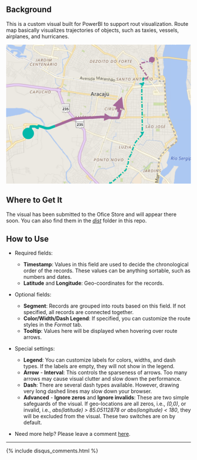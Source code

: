 ## Background
This is a custom visual built for PowerBI to support rout visualization. Route map basically visualizes trajectories of objects, such as taxies, vessels, airplanes, and hurricanes.

![](assets/screenshot.png)

## Where to Get It

The visual has been submitted to the Ofice Store and will appear there soon. You can also find them in the [_dist_](https://github.com/weiweicui/PowerBI-Routemap/tree/master/dist) folder in this repo.

## How to Use
* Required fields: 
    * **Timestamp**: Values in this field are used to decide the chronological order of the records. These values can be anything sortable, such as numbers and dates.
    * **Latitude** and **Longitude**: Geo-coordinates for the records. 
* Optional fields:
    * **Segment**: Records are grouped into routs based on this field. If not specified, all records are connected together.
    * **Color/Width/Dash Legend**: If specified, you can customize the route styles in the _Format_ tab.
    * **Tooltip**: Values here will be displayed when hovering over route arrows.

* Special settings:
    * **Legend**: You can customize labels for colors, widths, and dash types. If the labels are empty, they will not show in the legend.
    * **Arrow** - **Interval**: This controls the sparseness of arrows. Too many arrows may cause visual clutter and slow down the performance.
    * **Dash**: There are several dash types available. However, drawing very long dashed lines may slow down your browser.
    * **Advanced** - **Ignore zeros** and **Ignore invalids**: These are two simple safeguards of the visual. If geo-locations are all zeros, i.e., _(0,0)_, or invalid, i.e., _abs(latitude) > 85.05112878 or abs(longitude) < 180_, they will be excluded from the visual. These two switches are on by default.
* Need more help? Please leave a comment [here](https://weiweicui.github.io/PowerBI-Routemap).

***
{% include disqus_comments.html %}